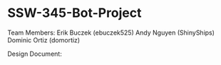 # SSW-345-Bot-Project

Team Members:
Erik Buczek (ebuczek525)
Andy Nguyen (ShinyShips)
Dominic Ortiz (domortiz)

Design Document:
